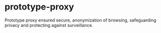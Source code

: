 # prototype-proxy
Prototype proxy ensured secure, anonymization of browsing, safeguarding privacy and protecting against surveillance.
